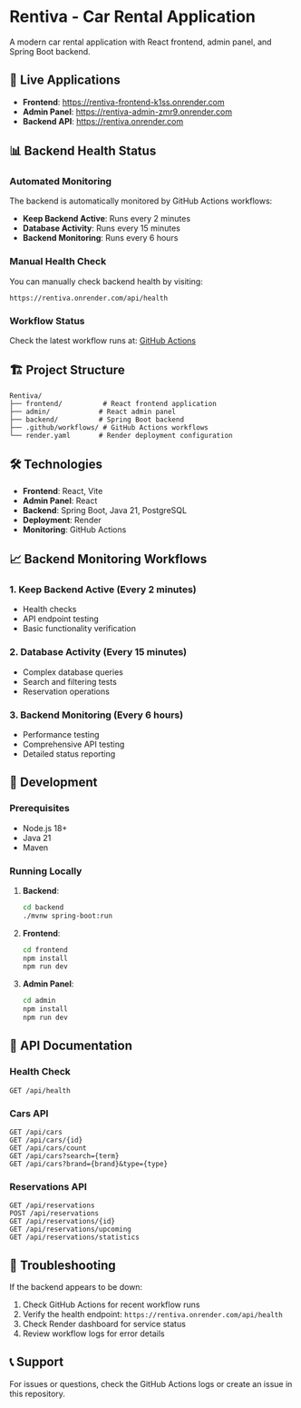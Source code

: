 # Rentiva - Car Rental Application

A modern car rental application with React frontend, admin panel, and Spring Boot backend.

## 🚀 Live Applications

- **Frontend**: https://rentiva-frontend-k1ss.onrender.com
- **Admin Panel**: https://rentiva-admin-zmr9.onrender.com
- **Backend API**: https://rentiva.onrender.com

## 📊 Backend Health Status

### Automated Monitoring
The backend is automatically monitored by GitHub Actions workflows:

- **Keep Backend Active**: Runs every 2 minutes
- **Database Activity**: Runs every 15 minutes  
- **Backend Monitoring**: Runs every 6 hours

### Manual Health Check
You can manually check backend health by visiting:
```
https://rentiva.onrender.com/api/health
```

### Workflow Status
Check the latest workflow runs at: [GitHub Actions](https://github.com/JakubStankiewicz1/Rentiva/actions)

## 🏗️ Project Structure

```
Rentiva/
├── frontend/          # React frontend application
├── admin/            # React admin panel
├── backend/          # Spring Boot backend
├── .github/workflows/ # GitHub Actions workflows
└── render.yaml       # Render deployment configuration
```

## 🛠️ Technologies

- **Frontend**: React, Vite
- **Admin Panel**: React
- **Backend**: Spring Boot, Java 21, PostgreSQL
- **Deployment**: Render
- **Monitoring**: GitHub Actions

## 📈 Backend Monitoring Workflows

### 1. Keep Backend Active (Every 2 minutes)
- Health checks
- API endpoint testing
- Basic functionality verification

### 2. Database Activity (Every 15 minutes)  
- Complex database queries
- Search and filtering tests
- Reservation operations

### 3. Backend Monitoring (Every 6 hours)
- Performance testing
- Comprehensive API testing
- Detailed status reporting

## 🔧 Development

### Prerequisites
- Node.js 18+
- Java 21
- Maven

### Running Locally

1. **Backend**:
   ```bash
   cd backend
   ./mvnw spring-boot:run
   ```

2. **Frontend**:
   ```bash
   cd frontend
   npm install
   npm run dev
   ```

3. **Admin Panel**:
   ```bash
   cd admin
   npm install
   npm run dev
   ```

## 📝 API Documentation

### Health Check
```
GET /api/health
```

### Cars API
```
GET /api/cars
GET /api/cars/{id}
GET /api/cars/count
GET /api/cars?search={term}
GET /api/cars?brand={brand}&type={type}
```

### Reservations API
```
GET /api/reservations
POST /api/reservations
GET /api/reservations/{id}
GET /api/reservations/upcoming
GET /api/reservations/statistics
```

## 🚨 Troubleshooting

If the backend appears to be down:

1. Check GitHub Actions for recent workflow runs
2. Verify the health endpoint: `https://rentiva.onrender.com/api/health`
3. Check Render dashboard for service status
4. Review workflow logs for error details

## 📞 Support

For issues or questions, check the GitHub Actions logs or create an issue in this repository.
